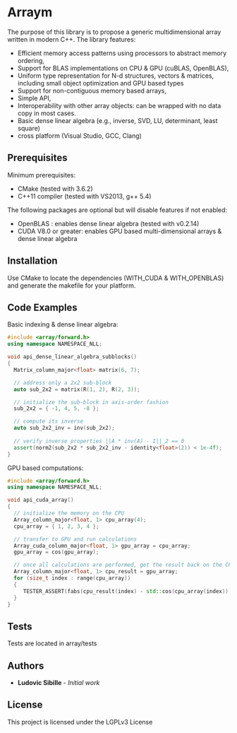 # Arraym

The purpose of this library is to propose a generic multidimensional array written in modern C++. The library features:
 - Efficient memory access patterns using processors to abstract memory ordering,
 - Support for BLAS implementations on CPU & GPU (cuBLAS, OpenBLAS),
 - Uniform type representation for N-d structures, vectors & matrices, including small object
   optimization and GPU based types
 - Support for non-contiguous memory based arrays,
 - Simple API, 
 - Interoperability with other array objects: can be wrapped with no data copy in most cases.
 - Basic dense linear algebra (e.g., inverse, SVD, LU, determinant, least square)
 - cross platform (Visual Studio, GCC, Clang)

## Prerequisites

Minimum prerequisites:
- CMake (tested with 3.6.2)
- C++11 compiler (tested with VS2013, g++ 5.4)

The following packages are optional but will disable features if not enabled:
- OpenBLAS : enables dense linear algebra (tested with v0.2.14)
- CUDA V8.0 or greater: enables GPU based multi-dimensional arrays & dense linear algebra

## Installation

Use CMake to locate the dependencies (WITH_CUDA & WITH_OPENBLAS) and generate the makefile for your platform.

## Code Examples

Basic indexing & dense linear algebra:
```cpp
#include <array/forward.h>
using namespace NAMESPACE_NLL;

void api_dense_linear_algebra_subblocks()
{
  Matrix_column_major<float> matrix(6, 7);

  // address only a 2x2 sub-block
  auto sub_2x2 = matrix(R(1, 2), R(2, 3));

  // initialize the sub-block in axis-order fashion
  sub_2x2 = { -1, 4, 5, -8 };

  // compute its inverse
  auto sub_2x2_inv = inv(sub_2x2);
  
  // verify inverse properties ||A * inv(A) - I||_2 == 0
  assert(norm2(sub_2x2 * sub_2x2_inv - identity<float>(2)) < 1e-4f);
}
```

GPU based computations:
```cpp
#include <array/forward.h>
using namespace NAMESPACE_NLL;

void api_cuda_array()
{
  // initialize the memory on the CPU
  Array_column_major<float, 1> cpu_array(4);
  cpu_array = { 1, 2, 3, 4 };

  // transfer to GPU and run calculations
  Array_cuda_column_major<float, 1> gpu_array = cpu_array;
  gpu_array = cos(gpu_array);

  // once all calculations are performed, get the result back on the CPU
  Array_column_major<float, 1> cpu_result = gpu_array;
  for (size_t index : range(cpu_array))
  {
	 TESTER_ASSERT(fabs(cpu_result(index) - std::cos(cpu_array(index))) < 1e-5f);
  }
}
```

## Tests

Tests are located in array/tests 

## Authors

* **Ludovic Sibille** - *Initial work*

## License

This project is licensed under the LGPLv3 License

